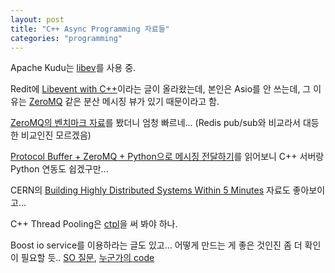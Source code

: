 ```yaml
---
layout: post
title: "C++ Async Programming 자료들"
categories: "programming"
---
```


Apache Kudu는 [libev](http://software.schmorp.de/pkg/libev.html)를 사용 중.

Redit에 [Libevent with C++](https://www.reddit.com/r/cpp/comments/259n8i/libevent_with_c/)이라는 글이 올라왔는데, 본인은 Asio를 안 쓰는데, 그 이유는 [ZeroMQ](http://zeromq.org/) 같은 분산 메시징 뷰가 있기 때문이라고 함.

[ZeroMQ의 벤치마크 자료](https://gist.github.com/hmartiro/85b89858d2c12ae1a0f9)를 봤더니 엄청 빠르네... (Redis pub/sub와 비교라서 대등한 비교인진 모르겠음)

[Protocol Buffer + ZeroMQ + Python으로 메시징 전달하기](http://cinema4dr12.tistory.com/entry/Programming-Protocol-Buffer-ZeroMQ-Python%EC%9C%BC%EB%A1%9C-%EB%A9%94%EC%8B%9C%EC%A7%95-%EC%A0%84%EB%8B%AC%ED%95%98%EA%B8%B0)를 읽어보니 C++ 서버랑 Python 연동도 쉽겠구만...

CERN의 [Building Highly Distributed Systems Within 5 Minutes](https://indico.cern.ch/event/281860/contributions/1629763/attachments/517807/714413/iCSC-2014-Network-Libraries.pdf) 자료도 좋아보이고...

C++ Thread Pooling은 [ctpl](https://github.com/vit-vit/ctpl)을 써 봐야 하나.

Boost io service를 이용하라는 글도 있고... 어떻게 만드는 게 좋은 것인진 좀 더 확인이 필요할 듯.. [SO 질문](http://stackoverflow.com/questions/4084777/creating-a-thread-pool-using-boost), [누군가의 code](https://gist.github.com/autosquid/c5e5b3964524130d1c4d)
